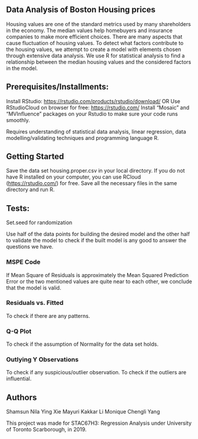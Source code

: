 ## Data Analysis of Boston Housing prices
Housing values are one of the standard metrics used by many shareholders in the economy. The median values help homebuyers and insurance companies to make more efficient choices. There are many aspects that cause fluctuation of housing values. To detect what factors contribute to the housing values, we attempt to create a model with elements chosen through extensive data analysis. We use R for statistical analysis to find a relationship between the median housing values and the considered factors in the model.

## Prerequisites/Installments:
Install RStudio: https://rstudio.com/products/rstudio/download/
OR 
Use RStudioCloud on browser for free: https://rstudio.com/
Install “Mosaic” and “MVInfluence” packages on your Rstudio to make sure your code runs smoothly. 

Requires understanding of statistical data analysis, linear regression, data modelling/validating techniques and programming language R. 

## Getting Started
Save the data set housing.proper.csv in your local directory. 
If you do not have R installed on your computer, you can use RCloud (https://rstudio.com/) for free. 
Save all the necessary files in the same directory and run R.

## Tests:

Set.seed for randomization

Use half of the data points for building the desired model and the other half to validate the model to check if the built model is any good to answer the questions we have. 

### MSPE Code
If Mean Square of Residuals is approximately the Mean Squared Prediction Error or the two mentioned values are quite near to each other, we conclude that the model is valid.

### Residuals vs. Fitted 
To check if there are any patterns. 

### Q-Q Plot
To check if the assumption of Normality for the data set holds. 

### Outlying Y Observations
To check if any suspicious/outlier observation. 
To check if the outliers are influential. 

## Authors
Shamsun Nila 
Ying Xie
Mayuri Kakkar
Li Monique 
Chengli Yang 	

This project was made for STAC67H3: Regression Analysis under University of Toronto Scarborough, in 2019. 
